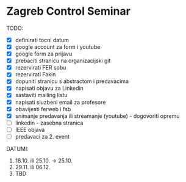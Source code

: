 # Zagreb Control Seminar

TODO:
- [x] definirati tocni datum
- [x] google account za form i youtube
- [x] google form za prijavu
- [x] prebaciti stranicu na organizacijski git
- [x] rezervirati FER sobu 
- [x] rezervirati Fakin
- [x] dopuniti stranicu s abstractom i predavacima
- [x] napisati objavu za Linkedin
- [x] sastaviti mailing listu
- [x] napisati sluzbeni email za profesore
- [x] obavijesti ferweb i fsb
- [x] snimanje predavanja ili streamanje (youtube) - dogovoriti opremu
- [ ] linkedin - zasebna stranica
- [ ] IEEE objava
- [ ] predavaci za 2. event

DATUMI:
1. 18.10. ili 25.10. -> 25.10.
2. 29.11. ili 06.12.
3. TBD
